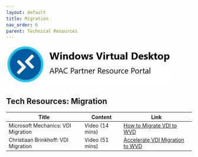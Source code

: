 ```yaml
---
layout: default
title: Migration
nav_order: 6
parent: Technical Resources
---
```


![WVD APAC](/images/wvdlogo.jpg "Windows Virtual Desktop")  
## Tech Resources: Migration

| Title                            |  Content  |  Link                                                    |
| -------------------------------- | --------- |--------------------------------------------------------- |
| Microsoft Mechanics: VDI Migration | Video (14 mins)   | [How to Migrate VDI to WVD](https://www.youtube.com/watch?v=rkKaWT-tN54) |
| Christiaan Brinkhoff: VDI Migration | Video (51 mins) | [Accelerate VDI Migration to WVD](https://www.youtube.com/watch?v=T9oJFsHcnLM&feature=youtu.be&t=86) |